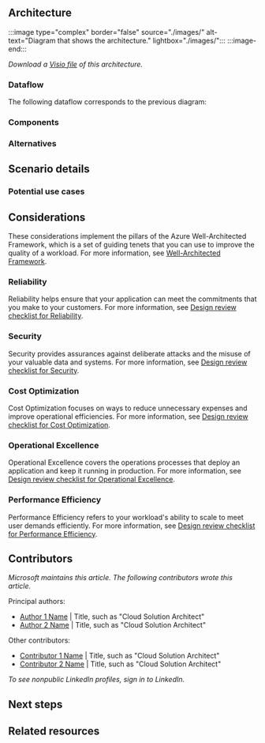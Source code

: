 <!-- 
- Don't add metadata to this Markdown file. Use the browser header template to create a YAML file for your metadata. 
- Add a brief introductory paragraph with no heading. 
-->

## Architecture

<!-- Use the following format to add your diagram. -->

:::image type="complex" border="false" source="./images/<file-name-and-extension>" alt-text="Diagram that shows the <solution name> architecture." lightbox="./images/<file-name-and-extension>":::
   <Long description that ends with a period.>
:::image-end:::

<!-- The following link will work after the AAC team uploads your Visio or PowerPoint file to the Azure CDN. -->

*Download a [Visio file](https://arch-center.azureedge.net/<file-name>.vsdx) of this architecture.*

### Dataflow

<!-- If your scenario doesn't include data, title this section "Workflow". -->

The following dataflow corresponds to the previous diagram:

<!-- Add a numbered list for the steps in your architecture diagram. -->

### Components

<!-- 
- Add a bulleted list of all components in the architecture. 
- Where possible, link to the component's Well-Architected Framework service guide. Alternatively, link to the product's documentation page.
-->

### Alternatives

<!-- List alternative Azure services or approaches for this solution. -->

## Scenario details

<!-- Explain the business problem and why this scenario was built to solve it. -->

### Potential use cases

<!-- List example use cases in a bulleted list.-->

## Considerations

<!--REQUIRED STATEMENT: Include the following statement to introduce this section:-->

These considerations implement the pillars of the Azure Well-Architected Framework, which is a set of guiding tenets that you can use to improve the quality of a workload. For more information, see [Well-Architected Framework](/azure/well-architected/).

<!--
REQUIREMENTS:
- Include the **Cost Optimization** H3 section.
- Include at least two of the other H3 sub-sections, in the order shown below. 
-->

### Reliability

<!--REQUIRED STATEMENT: If you use this section, include the following statement:-->

Reliability helps ensure that your application can meet the commitments that you make to your customers. For more information, see [Design review checklist for Reliability](/azure/well-architected/reliability/checklist).

<!-- Explain resiliency and availability considerations. -->

### Security

<!--REQUIRED STATEMENT: If you use this section, include the following statement:-->

Security provides assurances against deliberate attacks and the misuse of your valuable data and systems. For more information, see [Design review checklist for Security](/azure/well-architected/security/checklist).

<!-- Explain security, identity, and data sovereignty considerations. -->

### Cost Optimization

<!-- REQUIRED: This section and the following statement are required. -->

Cost Optimization focuses on ways to reduce unnecessary expenses and improve operational efficiencies. For more information, see [Design review checklist for Cost Optimization](/azure/well-architected/cost-optimization/checklist).

<!-- 
- Explain Cost Optimization considerations. 
- Link to the pricing calculator (https://azure.microsoft.com/pricing/calculator), with this architecture prepopulated. 
- Include the major cost-driving components, a typical scale or throughput, and recommended SKUs. 
-->

### Operational Excellence

<!--REQUIRED STATEMENT: If you use this section, include the following statement:-->

Operational Excellence covers the operations processes that deploy an application and keep it running in production. For more information, see [Design review checklist for Operational Excellence](/azure/well-architected/operational-excellence/checklist).

<!-- Explain Operational Excellence considerations. -->

### Performance Efficiency

<!--REQUIRED STATEMENT: If you use this section, include the following statement:-->

Performance Efficiency refers to your workload's ability to scale to meet user demands efficiently. For more information, see [Design review checklist for Performance Efficiency](/azure/well-architected/performance-efficiency/checklist).

<!-- Explain key performance considerations, beyond the typical. -->

## Contributors

<!-- This section is expected but optional if the contributors prefer to omit it. -->

*Microsoft maintains this article. The following contributors wrote this article.*

Principal authors:

<!-- List the primary authors alphabetically by last name. -->

- [Author 1 Name](https://www.linkedin.com/in/ProfileURL/) | Title, such as "Cloud Solution Architect"
- [Author 2 Name](https://www.linkedin.com/in/ProfileURL/) | Title, such as "Cloud Solution Architect"

Other contributors:

<!--
- This section is optional. 
- List contributors and technical reviewers. 
-->

- [Contributor 1 Name](https://www.linkedin.com/in/ProfileURL/) | Title, such as "Cloud Solution Architect"
- [Contributor 2 Name](https://www.linkedin.com/in/ProfileURL/) | Title, such as "Cloud Solution Architect"

*To see nonpublic LinkedIn profiles, sign in to LinkedIn.*

## Next steps

<!--
- Add a bulleted list of links to third-party or Microsoft topics that can help customers build the workload.
- Link formats: 
  - Make Learn links site relative (for example, /azure/<feature>/<article-name>).
  - Start third-party links with `https://` and omit `en-us` unless the links don't work without it.
  - Omit a trailing slash, unless that is how the final URL renders after redirects.
-->

## Related resources

<!-- Add a bulleted list of links to related architecture information in the AAC TOC. -->
